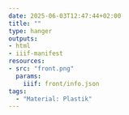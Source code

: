 ```yaml
---
date: 2025-06-03T12:47:44+02:00
title: ""
type: hanger
outputs:
- html
- iiif-manifest
resources:
- src: "front.png"
  params:
    iiif: front/info.json
tags:
  - "Material: Plastik"
---
```

